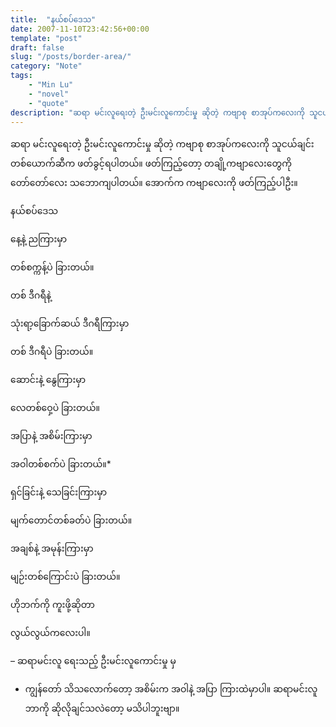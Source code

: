 ```yaml
---
title:  "နယ်စပ်ဒေသ"
date: 2007-11-10T23:42:56+00:00
template: "post"  
draft: false  
slug: "/posts/border-area/"  
category: "Note"
tags:
    - "Min Lu"
    - "novel"
    - "quote"
description: "ဆရာ မင်းလူရေးတဲ့ ဦးမင်းလူကောင်းမှု ဆိုတဲ့ ကဗျာစု စာအုပ်ကလေးကို သူငယ်ချင်း တစ်ယောက်ဆီက ဖတ်ခွင့်ရပါတယ်။ ဖတ်ကြည့်တော့ တချို့ကဗျာလေးတွေကို တော်တော်လေး သဘောကျပါတယ်။ အောက်က ကဗျာလေးကို ဖတ်ကြည့်ပါဦး။"
---
```

ဆရာ မင်းလူရေးတဲ့ ဦးမင်းလူကောင်းမှု ဆိုတဲ့ ကဗျာစု စာအုပ်ကလေးကို သူငယ်ချင်း တစ်ယောက်ဆီက ဖတ်ခွင့်ရပါတယ်။ ဖတ်ကြည့်တော့ တချို့ကဗျာလေးတွေကို တော်တော်လေး သဘောကျပါတယ်။ အောက်က ကဗျာလေးကို ဖတ်ကြည့်ပါဦး။

နယ်စပ်ဒေသ

နေ့နဲ့ ညကြားမှာ
  
တစ်စက္ကန့်ပဲ ခြားတယ်။

တစ် ဒီဂရီနဲ့
  
သုံးရာ့ခြောက်ဆယ် ဒီဂရီကြားမှာ
  
တစ် ဒီဂရီပဲ ခြားတယ်။

ဆောင်းနဲ့ နွေကြားမှာ
  
လေတစ်ဝှေ့ပဲ ခြားတယ်။

အပြာနဲ့ အစိမ်းကြားမှာ
  
အဝါတစ်စက်ပဲ ခြားတယ်။*

ရှင်ခြင်းနဲ့ သေခြင်းကြားမှာ
  
မျက်တောင်တစ်ခတ်ပဲ ခြားတယ်။

အချစ်နဲ့ အမုန်းကြားမှာ
  
မျဉ်းတစ်ကြောင်းပဲ ခြားတယ်။

ဟိုဘက်ကို ကူးဖို့ဆိုတာ
  
လွယ်လွယ်ကလေးပါ။

&#8211; ဆရာမင်းလူ ရေးသည့် ဦးမင်းလူကောင်းမှု မှ

* ကျွန်တော် သိသလောက်တော့ အစိမ်းက အဝါနဲ့ အပြာ ကြားထဲမှာပါ။ ဆရာမင်းလူ ဘာကို ဆိုလိုချင်သလဲတော့ မသိပါဘူးဗျာ။